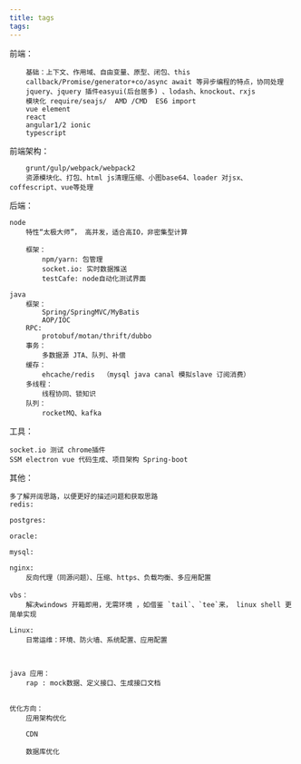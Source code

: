 ```yaml
---
title: tags
tags:
---
```


前端：

        基础：上下文、作用域、自由变量、原型、闭包、this
        callback/Promise/generator+co/async await 等异步编程的特点，协同处理
        jquery、jquery 插件easyui(后台居多) 、lodash、knockout、rxjs
        模块化 require/seajs/  AMD /CMD  ES6 import
        vue element
        react
        angular1/2 ionic
        typescript

前端架构：

        grunt/gulp/webpack/webpack2
        资源模块化、打包、html js清理压缩、小图base64、loader 对jsx、coffescript、vue等处理

后端：

    node
        特性“太极大师”， 高并发，适合高IO，非密集型计算

        框架：
            npm/yarn: 包管理
            socket.io: 实时数据推送
            testCafe: node自动化测试界面

    java
        框架：
            Spring/SpringMVC/MyBatis
            AOP/IOC
        RPC:
            protobuf/motan/thrift/dubbo
        事务：
            多数据源 JTA、队列、补偿
        缓存：
            ehcache/redis  （mysql java canal 模拟slave 订阅消费）
        多线程：
            线程协同、锁知识
        队列：
            rocketMQ、kafka

工具：

    socket.io 测试 chrome插件
    SSM electron vue 代码生成、项目架构 Spring-boot

其他：

    多了解开阔思路，以便更好的描述问题和获取思路
    redis:

    postgres:

    oracle:

    mysql:

    nginx:
        反向代理（同源问题）、压缩、https、负载均衡、多应用配置

    vbs：
        解决windows 开箱即用，无需环境 ，如借鉴 `tail`、`tee`来， linux shell 更简单实现

    Linux:
        日常运维：环境、防火墙、系统配置、应用配置



    java 应用：
        rap : mock数据、定义接口、生成接口文档


    优化方向：
        应用架构优化

        CDN

        数据库优化